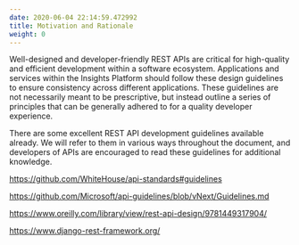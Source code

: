 ```yaml
---
date: 2020-06-04 22:14:59.472992
title: Motivation and Rationale
weight: 0
---
```

<div id="motivation-and-rationale" class="section">


Well-designed and developer-friendly REST APIs are critical for
high-quality and efficient development within a software ecosystem.
Applications and services within the Insights Platform should follow
these design guidelines to ensure consistency across different
applications. These guidelines are not necessarily meant to be
prescriptive, but instead outline a series of principles that can be
generally adhered to for a quality developer experience.

There are some excellent REST API development guidelines available
already. We will refer to them in various ways throughout the document,
and developers of APIs are encouraged to read these guidelines for
additional knowledge.

<https://github.com/WhiteHouse/api-standards#guidelines>

<https://github.com/Microsoft/api-guidelines/blob/vNext/Guidelines.md>

<https://www.oreilly.com/library/view/rest-api-design/9781449317904/>

<https://www.django-rest-framework.org/>

</div>